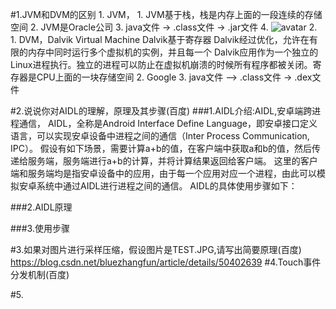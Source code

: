 #1.JVM和DVM的区别
	1.	JVM，
		1.	JVM基于栈，栈是内存上面的一段连续的存储空间
		2.	JVM是Oracle公司
		3.	java文件 -> .class文件 -> .jar文件
		4.	![avatar](https://img-blog.csdn.net/20161104122858683?watermark/2/text/aHR0cDovL2Jsb2cuY3Nkbi5uZXQv/font/5a6L5L2T/fontsize/400/fill/I0JBQkFCMA==/dissolve/70/gravity/Center)
	2.	
		1.	DVM，Dalvik Virtual Machine  Dalvik基于寄存器 Dalvik经过优化，允许在有限的内存中同时运行多个虚拟机的实例，并且每一个 Dalvik应用作为一个独立的Linux进程执行。独立的进程可以防止在虚拟机崩溃的时候所有程序都被关闭。寄存器是CPU上面的一块存储空间
		2.	Google
		3.	java文件 –> .class文件 -> .dex文件


#2.说说你对AIDL的理解，原理及其步骤(百度)
###1.AIDL介绍:AIDL,安卓端跨进程通信，
	AIDL，全称是Android Interface Define Language，即安卓接口定义语言，可以实现安卓设备中进程之间的通信（Inter Process Communication, IPC）。
	假设有如下场景，需要计算a+b的值，在客户端中获取a和b的值，然后传递给服务端，服务端进行a+b的计算，并将计算结果返回给客户端。
	这里的客户端和服务端均是指安卓设备中的应用，由于每一个应用对应一个进程，由此可以模拟安卓系统中通过AIDL进行进程之间的通信。
	AIDL的具体使用步骤如下：

###2.AIDL原理

###3.使用步骤

#3.如果对图片进行采样压缩，假设图片是TEST.JPG,请写出简要原理(百度)
https://blog.csdn.net/bluezhangfun/article/details/50402639
#4.Touch事件分发机制(百度)

#5.